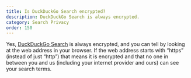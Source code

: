 ```yaml
---
title: Is DuckDuckGo Search encrypted?
description: DuckDuckGo Search is always encrypted.
category: Search Privacy
order: 150
---
```


Yes, [DuckDuckGo Search](https://duckduckgo.com/) is always encrypted, and you can tell by looking at the web address in your browser. If the web address starts with “https” (instead of just “http”) that means it is encrypted and that no one in between you and us (including your internet provider and ours) can see your search terms.
